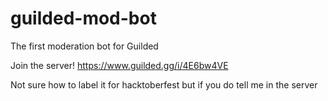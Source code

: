 # guilded-mod-bot
The first moderation bot for Guilded

Join the server! https://www.guilded.gg/i/4E6bw4VE


Not sure how to label it for hacktoberfest but if you do tell me in the server
